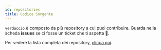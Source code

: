 ```yaml
---
id: repositories
title: Codice Sorgente
---
```


`verdaccio` è composto da più repository a cui puoi contribuire. Guarda nella scheda **issues** se ci fosse un ticket che ti aspetta 🤠.

Per vedere la lista completa dei repository, [clicca qui](https://github.com/verdaccio/verdaccio/wiki/Repositories).


